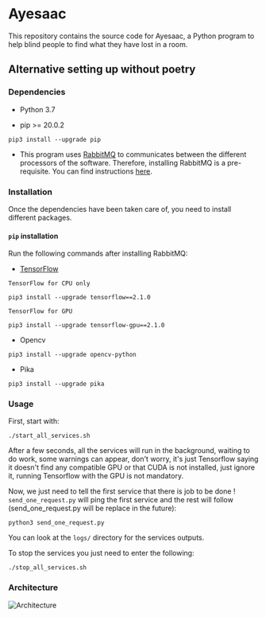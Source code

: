 # Ayesaac

This repository contains the source code for Ayesaac, a Python program to help blind people to find what they have lost in a room.  

## Alternative setting up without poetry 

### Dependencies

- Python 3.7

- pip >= 20.0.2

```
pip3 install --upgrade pip
```

- This program uses [RabbitMQ](https://www.rabbitmq.com/) to communicates 
between the different processors of the software.
Therefore, installing RabbitMQ is a pre-requisite.
You can find instructions [here](https://www.rabbitmq.com/download.html).

### Installation

Once the dependencies have been taken care of, you need to install different packages.

#### `pip` installation

Run the following commands after installing RabbitMQ:

- [TensorFlow](https://www.tensorflow.org/)

`TensorFlow for CPU only`
```
pip3 install --upgrade tensorflow==2.1.0
```
`TensorFlow for GPU`
```
pip3 install --upgrade tensorflow-gpu==2.1.0
```

- Opencv

```
pip3 install --upgrade opencv-python
```

- Pika

```
pip3 install --upgrade pika
```

### Usage

First, start with:
```
./start_all_services.sh
```
After a few seconds, all the services will run in the background, waiting to do work, some warnings can appear, don't worry, it's just Tensorflow 
saying it doesn't find any compatible GPU or that CUDA is not installed, just ignore it, running Tensorflow 
with the GPU is not mandatory.

Now, we just need to tell the first service that there is job to be done ! 
`send_one_request.py` will ping the first service and the rest will follow (send_one_request.py will be replace in the future):
```
python3 send_one_request.py
```

You can look at the `logs/` directory for the services outputs.

To stop the services you just need to enter the following:
```
./stop_all_services.sh
```

### Architecture

![Architecture](utils/diagram_aye-saac_v2.png)
